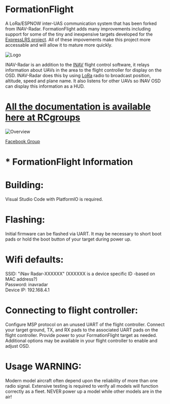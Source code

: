 # FormationFlight  
A LoRa/ESPNOW inter-UAS communication system that has been forked from INAV-Radar. FormationFlight adds many improvements including support for some of the tiny and inexpensive targets developed for the [ExpressLRS project](https://github.com/ExpressLRS/ExpressLRS). All of these impovements make this project more accessable and will allow it to mature more quickly.
  
    
    
![Logo](https://github.com/mistyk/inavradar-ESP32/raw/master/docs/logo.png)

INAV-Radar is an addition to the [INAV](https://github.com/iNavFlight/inav) flight control software, it relays information about UAVs in the area to the flight controller for display on the OSD. INAV-Radar does this by using [LoRa](https://en.wikipedia.org/wiki/LoRa) radio to broadcast position, altitude, speed and plane name. It also listens for other UAVs so INAV OSD  can display this information as a HUD.

# [All the documentation is available here at RCgroups](https://www.rcgroups.com/forums/showthread.php?3304673-iNav-Radar-ESP32-LoRa-modems)




![Overview](https://i.imgur.com/LlABFDV.png)

[Facebook Group](https://www.facebook.com/groups/360607501179901/)

# * FormationFlight Information

# Building:
Visual Studio Code with PlatformIO is required.

# Flashing:
Initial firmware can be flashed via UART. It may be necessary to short boot pads or hold the boot button of your target during power up.

# Wifi defaults:
SSID: "iNav Radar-XXXXXX" (XXXXXX is a device specific ID -based on MAC address?)  
Password: inavradar  
Device IP: 192.168.4.1  

# Connecting to flight controller:
Configure MSP protocol on an unused UART of the flight controller. Connect your target ground, TX, and RX pads to the associated UART pads on the flight controller. Provide power to your FormationFlight target as needed. Additional options may be available in your flight controller to enable and adjust OSD.

# Usage WARNING: 
Modern model aircraft often depend upon the reliability of more than one radio signal. Extensive testing is required to verify all models will function correctly as a fleet. NEVER power up a model while other models are in the air!

